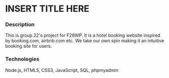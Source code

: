# INSERT TITLE HERE

### Description

This is group 22's project for F28WP. It is a hotel booking website inspired by booking.com, airbnb.com etc. We take our own spin making it an intuitive booking site for users. 

### Technologies

Node.js, HTML5, CSS3, JavaScript, SQL, phpmyadmin
